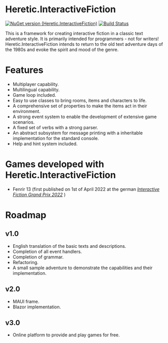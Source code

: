 # Heretic.InteractiveFiction
[![NuGet version (Heretic.InteractiveFiction)](https://img.shields.io/nuget/v/Heretic.InteractiveFiction)](https://www.nuget.org/packages/Heretic.InteractiveFiction/)
[![Build Status](https://biegota.visualstudio.com/Games/_apis/build/status/Heretic-CI?branchName=master)](https://biegota.visualstudio.com/Games/_build/latest?definitionId=7&branchName=master)

This is a framework for creating interactive fiction in a classic text adventure style. It is primarily intended for programmers - not for writers!  
Heretic.InteractiveFiction intends to return to the old text adventure days of the 1980s and evoke the spirit and mood of the genre.

# Features
* Multiplayer capability.
* Multilingual capability.
* Game loop included.
* Easy to use classes to bring rooms, items and characters to life.
* A comprehensive set of properties to make the items act in their environment.
* A strong event system to enable the development of extensive game scenarios.
* A fixed set of verbs with a strong parser.
* An abstract subsystem for message printing with a inheritable implementation for the standard console.
* Help and hint system included.

# Games developed with Heretic.InteractiveFiction
* Fenrir 13 (first published on 1st of April 2022 at the german [_Interactive Fiction Grand Prix 2022_](https://ifwizz.de/grand-prix-2022.html) )

# Roadmap
## v1.0
* English translation of the basic texts and descriptions.
* Completion of all event handlers.
* Completion of grammar.
* Refactoring.
* A small sample adventure to demonstrate the capabilities and their implementation.

## v2.0
* MAUI frame.
* Blazor implementation.

## v3.0
* Online platform to provide and play games for free. 